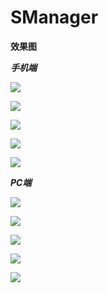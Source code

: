 # SManager

**效果图**

***手机端***

![](https://raw.githubusercontent.com/phiall/SManager/master/doc/img/1.png)

![](https://raw.githubusercontent.com/phiall/SManager/master/doc/img/2.png)

![](https://raw.githubusercontent.com/phiall/SManager/master/doc/img/3.png)

![](https://raw.githubusercontent.com/phiall/SManager/master/doc/img/4.png)

![](https://raw.githubusercontent.com/phiall/SManager/master/doc/img/5.png)

***PC端***

![](https://raw.githubusercontent.com/phiall/SManager/master/doc/img/6.png)

![](https://raw.githubusercontent.com/phiall/SManager/master/doc/img/7.png)

![](https://raw.githubusercontent.com/phiall/SManager/master/doc/img/8.png)

![](https://raw.githubusercontent.com/phiall/SManager/master/doc/img/9.png)

![](https://raw.githubusercontent.com/phiall/SManager/master/doc/img/10.png)